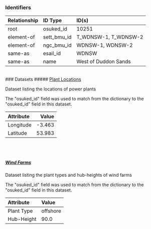 ### Identifiers

| Relationship   | ID Type     | ID(s)                |
|:---------------|:------------|:---------------------|
| root           | osuked_id   | 10251                |
| element-of     | sett_bmu_id | T_WDNSW-1, T_WDNSW-2 |
| element-of     | ngc_bmu_id  | WDNSW-1, WDNSW-2     |
| same-as        | esail_id    | WDNSW                |
| same-as        | name        | West of Duddon Sands |

<br>
### Datasets
##### <a href="https://raw.githubusercontent.com/OSUKED/Dictionary-Datasets/main/datasets/plant-locations/datapackage.json">Plant Locations</a>

Dataset listing the locations of power plants

The "osuked_id" field was used to match from the dictionary to the "osuked_id" field in this dataset.

| Attribute   |   Value |
|:------------|--------:|
| Longitude   |  -3.463 |
| Latitude    |  53.983 |

<br><br>
##### <a href="https://raw.githubusercontent.com/OSUKED/Dictionary-Datasets/main/datasets/wind-farms/datapackage.json">Wind Farms</a>

Dataset listing the plant types and hub-heights of wind farms

The "osuked_id" field was used to match from the dictionary to the "osuked_id" field in this dataset.

| Attribute   | Value    |
|:------------|:---------|
| Plant Type  | offshore |
| Hub-Height  | 90.0     |
